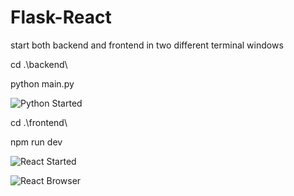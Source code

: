 # Flask-React

start both backend and frontend in two different terminal windows

cd .\backend\

python main.py

![Python Started](./images/RunPython.jpg)


cd .\frontend\

npm run dev

![React Started](./images/RunReact.jpg)

![React Browser](./images/RunBrowser.jpg)